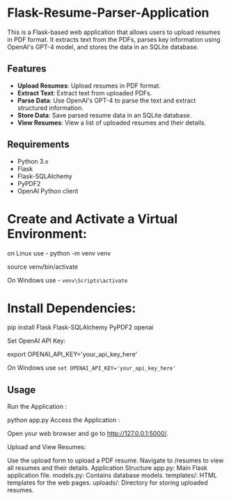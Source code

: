 # Flask-Resume-Parser-Application


This is a Flask-based web application that allows users to upload resumes in PDF format. It extracts text from the PDFs, parses key information using OpenAI's GPT-4 model, and stores the data in an SQLite database.

## Features

- **Upload Resumes**: Upload resumes in PDF format.
- **Extract Text**: Extract text from uploaded PDFs.
- **Parse Data**: Use OpenAI's GPT-4 to parse the text and extract structured information.
- **Store Data**: Save parsed resume data in an SQLite database.
- **View Resumes**: View a list of uploaded resumes and their details.

## Requirements

- Python 3.x
- Flask
- Flask-SQLAlchemy
- PyPDF2
- OpenAI Python client

# Create and Activate a Virtual Environment:
on Linux  use - 
python -m venv venv

source venv/bin/activate  

On Windows use - 
`venv\Scripts\activate`

# Install Dependencies:

pip install Flask Flask-SQLAlchemy PyPDF2 openai

Set OpenAI API Key:

export OPENAI_API_KEY='your_api_key_here'  

 On Windows use `set OPENAI_API_KEY='your_api_key_here'`


## Usage
Run the Application :

python app.py
Access the Application :

Open your web browser and go to http://127.0.0.1:5000/.

Upload and View Resumes:

Use the upload form to upload a PDF resume.
Navigate to /resumes to view all resumes and their details.
Application Structure
app.py: Main Flask application file.
models.py: Contains database models.
templates/: HTML templates for the web pages.
uploads/: Directory for storing uploaded resumes.
